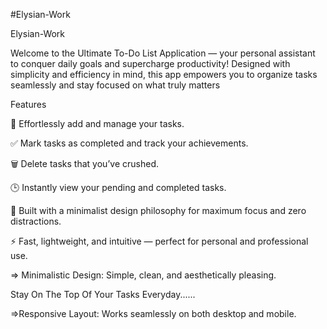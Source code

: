 #Elysian-Work

Elysian-Work

Welcome to the Ultimate To-Do List Application — your personal assistant to conquer daily goals and supercharge productivity!
Designed with simplicity and efficiency in mind, this app empowers you to organize tasks seamlessly and stay focused on what truly matters

Features

📝 Effortlessly add and manage your tasks.

✅ Mark tasks as completed and track your achievements.

🗑️ Delete tasks that you’ve crushed.

🕒 Instantly view your pending and completed tasks.

🎯 Built with a minimalist design philosophy for maximum focus and zero distractions.

⚡ Fast, lightweight, and intuitive — perfect for personal and professional use.

=> Minimalistic Design: Simple, clean, and aesthetically pleasing.

Stay On The Top Of Your Tasks Everyday......

=>Responsive Layout: Works seamlessly on both desktop and mobile.
